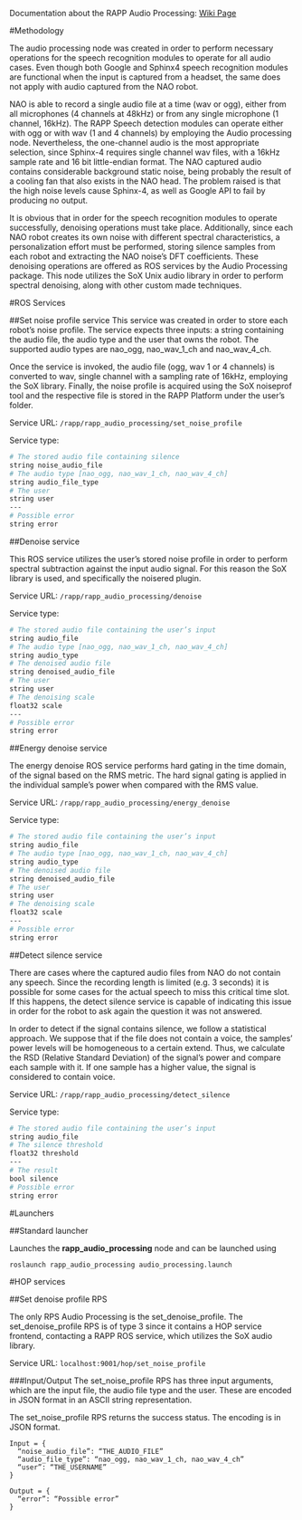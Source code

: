 Documentation about the RAPP Audio Processing: [Wiki Page](https://github.com/rapp-project/rapp-platform/wiki/RAPP-Audio-Processing)

#Methodology

The audio processing node was created in order to perform necessary operations for the speech recognition modules to operate for all audio cases. Even though both Google and Sphinx4 speech recognition modules are functional when the input is captured from a headset, the same does not apply with audio captured from the NAO robot.

NAO is able to record a single audio file at a time (wav or ogg), either from all microphones (4 channels at 48kHz) or from any single microphone (1 channel, 16kHz). The RAPP Speech detection modules can operate either with ogg or with wav (1 and 4 channels) by employing the Audio processing node. Nevertheless, the one-channel audio is the most appropriate selection, since Sphinx-4 requires single channel wav files, with a 16kHz sample rate and 16 bit little-endian format. The NAO captured audio contains considerable background static noise, being probably the result of a cooling fan that also exists in the NAO head. The problem raised is that the high noise levels cause Sphinx-4, as well as Google API to fail by producing no output.

It is obvious that in order for the speech recognition modules to operate successfully, denoising operations must take place. Additionally, since each NAO robot creates its own noise with different spectral characteristics, a personalization effort must be performed, storing silence samples from each robot and extracting the NAO noise’s DFT coefficients. These denoising operations are offered as ROS services by the Audio Processing package. This node utilizes the SoX Unix audio library in order to perform spectral denoising, along with other custom made techniques.

#ROS Services

##Set noise profile service
This service was created in order to store each robot’s noise profile. The service expects three inputs: a string containing the audio file, the audio type and the user that owns the robot. The supported audio types are nao_ogg, nao_wav_1_ch and nao_wav_4_ch. 

Once the service is invoked, the audio file (ogg, wav 1 or 4 channels) is converted to wav, single channel with a sampling rate of 16kHz, employing the SoX library. Finally, the noise profile is acquired using the SoX noiseprof tool and the respective file is stored in the RAPP Platform under the user’s folder.

Service URL: ```/rapp/rapp_audio_processing/set_noise_profile```

Service type:
```bash
# The stored audio file containing silence
string noise_audio_file
# The audio type [nao_ogg, nao_wav_1_ch, nao_wav_4_ch]
string audio_file_type
# The user
string user
---
# Possible error
string error
``` 

##Denoise service

This ROS service utilizes the user’s stored noise profile in order to perform spectral subtraction against the input audio signal. For this reason the SoX library is used, and specifically the noisered plugin.

Service URL: ```/rapp/rapp_audio_processing/denoise```

Service type:
```bash
# The stored audio file containing the user’s input
string audio_file
# The audio type [nao_ogg, nao_wav_1_ch, nao_wav_4_ch]
string audio_type
# The denoised audio file
string denoised_audio_file
# The user
string user
# The denoising scale
float32 scale
---
# Possible error
string error
``` 

##Energy denoise service

The energy denoise ROS service performs hard gating in the time domain, of the signal based on the RMS metric. The hard signal gating is applied in the individual sample’s power when compared with the RMS value.

Service URL: ```/rapp/rapp_audio_processing/energy_denoise```

Service type:
```bash
# The stored audio file containing the user’s input
string audio_file
# The audio type [nao_ogg, nao_wav_1_ch, nao_wav_4_ch]
string audio_type
# The denoised audio file
string denoised_audio_file
# The user
string user
# The denoising scale
float32 scale
---
# Possible error
string error
``` 
##Detect silence service

There are cases where the captured audio files from NAO do not contain any speech. Since the recording length is limited (e.g. 3 seconds) it is possible for some cases for the actual speech to miss this critical time slot. If this happens, the detect silence service is capable of indicating this issue in order for the robot to ask again the question it was not answered.

In order to detect if the signal contains silence, we follow a statistical approach. We suppose that if the file does not contain a voice, the samples’ power levels will be homogeneous to a certain extend. Thus, we calculate the RSD (Relative Standard Deviation) of the signal’s power and compare each sample with it. If one sample has a higher value, the signal is considered to contain voice.

Service URL: ```/rapp/rapp_audio_processing/detect_silence```

Service type:
```bash
# The stored audio file containing the user’s input
string audio_file
# The silence threshold
float32 threshold
---
# The result
bool silence
# Possible error
string error
``` 

#Launchers

##Standard launcher

Launches the **rapp_audio_processing** node and can be launched using
```
roslaunch rapp_audio_processing audio_processing.launch
```

#HOP services

##Set denoise profile RPS

The only RPS Audio Processing is the set_denoise_profile. The set_denoise_profile RPS is of type 3 since it contains a HOP service frontend, contacting a RAPP ROS service, which utilizes the SoX audio library.

Service URL: ```localhost:9001/hop/set_noise_profile ```

###Input/Output
The set_noise_profile RPS has three input arguments, which are the input file, the audio file type and the user. These are encoded in JSON format in an ASCII string representation.

The set_noise_profile RPS returns the success status. The encoding is in JSON format.

```
Input = {
  “noise_audio_file”: “THE_AUDIO_FILE”
  “audio_file_type”: “nao_ogg, nao_wav_1_ch, nao_wav_4_ch”
  “user”: “THE_USERNAME”
}
```
```
Output = {
  “error”: “Possible error”
}
```
